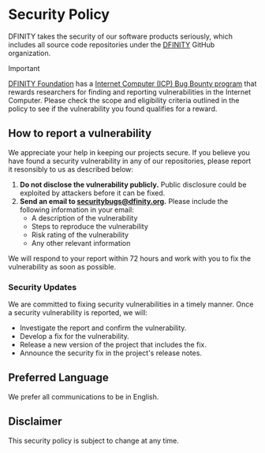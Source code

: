 # Security Policy

DFINITY takes the security of our software products seriously, which includes all source code repositories under the [DFINITY](https://github.com/dfinity) GitHub organization.

> [!IMPORTANT]
> [DFINITY Foundation](https://dfinity.org) has a [Internet Computer (ICP) Bug Bounty program](https://dfinity.org/bug-bounty/) that rewards researchers for finding and reporting vulnerabilities in the Internet Computer. Please check the scope and eligibility criteria outlined in the policy to see if the vulnerability you found qualifies for a reward.

## How to report a vulnerability

We appreciate your help in keeping our projects secure.
If you believe you have found a security vulnerability in any of our repositories, please report it resonsibly to us as described below:

1. **Do not disclose the vulnerability publicly.** Public disclosure could be exploited by attackers before it can be fixed.
2. **Send an email to securitybugs@dfinity.org.** Please include the following information in your email:
   - A description of the vulnerability
   - Steps to reproduce the vulnerability
   - Risk rating of the vulnerability
   - Any other relevant information

We will respond to your report within 72 hours and work with you to fix the vulnerability as soon as possible.

### Security Updates

We are committed to fixing security vulnerabilities in a timely manner. Once a security vulnerability is reported, we will:

- Investigate the report and confirm the vulnerability.
- Develop a fix for the vulnerability.
- Release a new version of the project that includes the fix.
- Announce the security fix in the project's release notes.

## Preferred Language

We prefer all communications to be in English.

## Disclaimer

This security policy is subject to change at any time.
